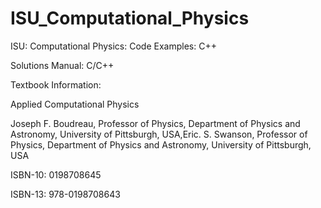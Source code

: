 # ISU_Computational_Physics
ISU: Computational Physics: Code Examples: C++

Solutions Manual: C/C++

Textbook Information:

Applied Computational Physics 

Joseph F. Boudreau, Professor of Physics, Department of Physics and Astronomy, University of Pittsburgh, USA,Eric. S. Swanson, Professor of Physics, Department of Physics and Astronomy, University of Pittsburgh, USA

ISBN-10: 0198708645

ISBN-13: 978-0198708643

